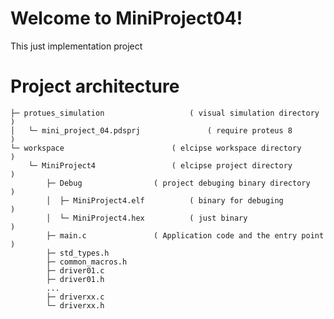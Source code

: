 # Welcome to MiniProject04!
This just implementation project

# Project architecture

    ├─ protues_simulation					( visual simulation directory			)
    │   └─ mini_project_04.pdsprj				( require proteus 8          			)
    └─ workspace 						( elcipse workspace directory			)
		└─ MiniProject4 				( elcipse project directory  			)
			├─ Debug				( project debuging binary directory		)
			│  ├─ MiniProject4.elf 			( binary for debuging        			)
			│  └─ MiniProject4.hex 			( just binary                			)
			├─ main.c 				( Application code and the entry point		)
			├─ std_types.h
			├─ common_macros.h
			├─ driver01.c
			├─ driver01.h
			...
			├─ driverxx.c
			└─ driverxx.h

